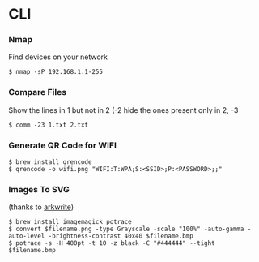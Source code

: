 # CLI

### Nmap 

Find devices on your network

```text
$ nmap -sP 192.168.1.1-255
```

### Compare Files

Show the lines in 1 but not in 2 \(-2 hide the ones present only in 2, -3 

```text
$ comm -23 1.txt 2.txt
```

### Generate QR Code for WIFI

```text
$ brew install qrencode
$ qrencode -o wifi.png "WIFI:T:WPA;S:<SSID>;P:<PASSWORD>;;"
```

### Images To SVG

\(thanks to [arkwrite](https://twitter.com/arkwrite/status/1212082448567349248?s=20)\)

```text
$ brew install imagemagick potrace 
$ convert $filename.png -type Grayscale -scale "100%" -auto-gamma -auto-level -brightness-contrast 40x40 $filename.bmp
$ potrace -s -H 400pt -t 10 -z black -C "#444444" --tight $filename.bmp
```

